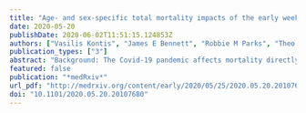 ```yaml
---
title: "Age- and sex-specific total mortality impacts of the early weeks of the Covid-19 pandemic in England and Wales: Application of a Bayesian model ensemble to mortality statistics"
date: 2020-05-20
publishDate: 2020-06-02T11:51:15.124853Z
authors: ["Vasilis Kontis", "James E Bennett", "Robbie M Parks", "Theo Rashid", "Jonathan Pearson-Stuttard", "Perviz Asaria", "Michel Guillot", "Marta Blangiardo", "Majid Ezzati"]
publication_types: ["3"]
abstract: "Background: The Covid-19 pandemic affects mortality directly through infection as well as through changes in the social, environmental and healthcare determinants of health. The impacts on mortality are likely to vary, in both magnitude and timing, by age and sex. Our aim was to estimate the total mortality impacts of the pandemic, by sex, age group and week. Methods: We developed an ensemble of 16 Bayesian models that probabilistically estimate the weekly number of deaths that would be expected had the Covid-19 pandemic not occurred. The models account for seasonality of death rates, medium-long-term trends in death rates, the impact of temperature on death rates, association of death rates in each week on those in preceding week(s), and the impact of bank holidays. We used data from January 2010 through mid-February 2020 (i.e., week starting 15th February 2020) to estimate the parameters of each model, which was then used to predict the number of deaths for subsequent weeks as estimates of death rates if the pandemic had not occurred. We subtracted these estimates from the actual reported number of deaths to measure the total mortality impact of the pandemic. Results: In the week that began on 21st March, the same week that a national lockdown was put in place, there was a &gt;92% probability that there were more deaths in men and women aged ≥45 years than would occur in the absence of the pandemic; the probability was 100% from the subsequent week. Taken over the entire period from mid-February to 8th May 2020, there were an estimated ∼ 49,200 (44,700-53,300) or 43% (37-48) more deaths than would be expected had the pandemic not taken place. 22,900 (19,300-26,100) of these deaths were in females (40% (32-48) higher than if there had not been a pandemic), and 26,300 (23,800-28,700) in males (46% (40-52) higher). The largest number of excess deaths occurred among women aged &gt;85 years (12,400; 9,300-15,300), followed by men aged &gt;85 years (9,600; 7,800-11,300) and 75-84 years (9,000; 7,500-10,300). The cause of death assigned to the majority (37,295) of these excess deaths was Covid-19. There was nonetheless a &gt;99.99% probability that there has been an increase in deaths assigned to other causes in those aged ≥45 years. However, by the 8th of May, the all-cause excess mortality had become virtually equal to deaths assigned to Covid-19, and non-Covid excess deaths had diminished to close to zero, or possibly become negative, in all age-sex groups. Interpretation: The death toll of Covid-19 pandemic, in middle and older ages, is substantially larger than the number of deaths reported as a result of confirmed infection, and was visible in vital statistics when the national lockdown was put in place. When all-cause mortality is considered, the mortality impact of the pandemic on men and women is more similar than when comparing deaths assigned to Covid-19 as underlying cause of death.Competing Interest StatementME reports a charitable grant from the AstraZeneca Young Health Programme, and personal fees from Prudential and Scor, outside the submitted work. JP-S is vice-chair of the Royal Society for Public Health and reports personal fees from Novo Nordisk A/S and Lane, Clark &amp; Peacock LLP, outside of the submitted work. Funding StatementThis study received no funding. Author DeclarationsI confirm all relevant ethical guidelines have been followed, and any necessary IRB and/or ethics committee approvals have been obtained.YesAll necessary patient/participant consent has been obtained and the appropriate institutional forms have been archived.YesI understand that all clinical trials and any other prospective interventional studies must be registered with an ICMJE-approved registry, such as ClinicalTrials.gov. I confirm that any such study reported in the manuscript has been registered and the trial registration ID is provided (note: if posting a prospective study registered retrospectively, please provide a statement in the trial ID field explaining why the study was not registered in advance).Yes I have followed all appropriate research reporting guidelines and uploaded the relevant EQUATOR Network research reporting checklist(s) and other pertinent material as supplementary files, if applicable.YesData are obtained from the Office for National Statistics (ONS) and ERA5."
featured: false
publication: "*medRxiv*"
url_pdf: "http://medrxiv.org/content/early/2020/05/25/2020.05.20.20107680.abstract"
doi: "10.1101/2020.05.20.20107680"
---
```


